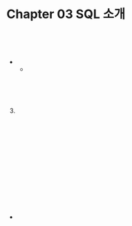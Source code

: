 # Chapter 03 SQL 소개

> 

<br/>

<br/>

<br/>

- - 

<br/>

<br/>

<br/>

3. 

<br/>

<br/>

<br/>



<br/>

<br/>

> 

<br/>

<br/>

<br/>



<br/>

<br/>

<br/>

- 

<br/>

<br/>

<br/>



<br/>

<br/>

<br/>

